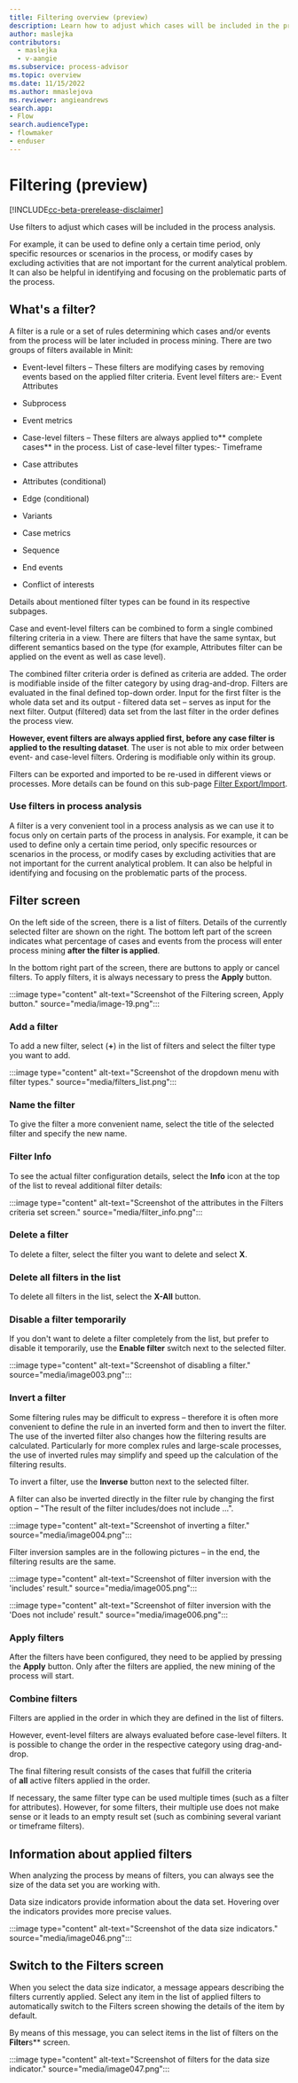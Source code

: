 ```yaml
---
title: Filtering overview (preview)
description: Learn how to adjust which cases will be included in the process analysis in the minit desktop application in process advisor.
author: maslejka
contributors:
  - maslejka
  - v-aangie
ms.subservice: process-advisor
ms.topic: overview
ms.date: 11/15/2022
ms.author: mmaslejova
ms.reviewer: angieandrews
search.app:
- Flow
search.audienceType:
- flowmaker
- enduser
---
```


# Filtering (preview)

[!INCLUDE[cc-beta-prerelease-disclaimer](../includes/cc-beta-prerelease-disclaimer.md)]

Use filters to adjust which cases will be included in the process analysis.

For example, it can be used to define only a certain time period, only specific resources or scenarios in the process, or modify cases by excluding activities that are not important for the current analytical problem. It can also be helpful in identifying and focusing on the problematic parts of the process.

## What's a filter?

A filter is a rule or a set of rules determining which cases and/or events from the process will be later included in process mining. There are two groups of filters available in Minit:

- Event-level filters – These filters are modifying cases by removing events based on the applied filter criteria. Event level filters are:- Event Attributes

- Subprocess

- Event metrics

- Case-level filters – These filters are always applied to** complete cases** in the process. List of case-level filter types:- Timeframe

- Case attributes

- Attributes (conditional)

- Edge (conditional)

- Variants

- Case metrics

- Sequence

- End events

- Conflict of interests



Details about mentioned filter types can be found in its respective subpages.

Case and event-level filters can be combined to form a single combined filtering criteria in a view. There are filters that have the same syntax, but different semantics based on the type (for example, Attributes filter can be applied on the event as well as case level).

The combined filter criteria order is defined as criteria are added. The order is modifiable inside of the filter category by using drag-and-drop. Filters are evaluated in the final defined top-down order. Input for the first filter is the whole data set and its output - filtered data set – serves as input for the next filter. Output (filtered) data set from the last filter in the order defines the process view.

**However, event filters are always applied first, before any case filter is applied to the resulting dataset**. The user is not able to mix order between event- and case-level filters. Ordering is modifiable only within its group.

Filters can be exported and imported to be re-used in different views or processes. More details can be found on this sub-page [Filter Export/Import](filters-export-import.md).

### Use filters in process analysis

A filter is a very convenient tool in a process analysis as we can use it to focus only on certain parts of the process in analysis. For example, it can be used to define only a certain time period, only specific resources or scenarios in the process, or modify cases by excluding activities that are not important for the current analytical problem. It can also be helpful in identifying and focusing on the problematic parts of the process.

## Filter screen

On the left side of the screen, there is a list of filters. Details of the currently selected filter are shown on the right. The bottom left part of the screen indicates what percentage of cases and events from the process will enter process mining **after the filter is applied**.

In the bottom right part of the screen, there are buttons to apply or cancel filters. To apply filters, it is always necessary to press the **Apply** button.

:::image type="content" alt-text="Screenshot of the Filtering screen, Apply button." source="media/image-19.png":::

### Add a filter

To add a new filter, select (**+**) in the list of filters and select the filter type you want to add.

:::image type="content" alt-text="Screenshot of the dropdown menu with filter types." source="media/filters_list.png":::

### Name the filter

To give the filter a more convenient name, select the title of the selected filter and specify the new name.

### Filter Info

To see the actual filter configuration details, select the **Info** icon at the top of the list to reveal additional filter details:

:::image type="content" alt-text="Screenshot of the attributes in the Filters criteria set screen." source="media/filter_info.png":::

### Delete a filter

To delete a filter, select the filter you want to delete and select **X**.

### Delete all filters in the list

To delete all filters in the list, select the **X-All** button.

### Disable a filter temporarily

If you don't want to delete a filter completely from the list, but prefer to disable it temporarily, use the **Enable filter** switch next to the selected filter.

:::image type="content" alt-text="Screenshot of disabling a filter." source="media/image003.png":::

### Invert a filter

Some filtering rules may be difficult to express – therefore it is often more convenient to define the rule in an inverted form and then to invert the filter. The use of the inverted filter also changes how the filtering results are calculated. Particularly for more complex rules and large-scale processes, the use of inverted rules may simplify and speed up the calculation of the filtering results.

To invert a filter, use the **Inverse** button next to the selected filter.

A filter can also be inverted directly in the filter rule by changing the first option – "The result of the filter includes/does not include ...".

:::image type="content" alt-text="Screenshot of inverting a filter." source="media/image004.png":::

Filter inversion samples are in the following pictures – in the end, the filtering results are the same.

:::image type="content" alt-text="Screenshot of filter inversion with the 'includes' result." source="media/image005.png":::

:::image type="content" alt-text="Screenshot of filter inversion with the 'Does not include' result." source="media/image006.png":::

### Apply filters

After the filters have been configured, they need to be applied by pressing the **Apply** button. Only after the filters are applied, the new mining of the process will start.

### Combine filters

Filters are applied in the order in which they are defined in the list of filters.

However, event-level filters are always evaluated before case-level filters. It is possible to change the order in the respective category using drag-and-drop.

The final filtering result consists of the cases that fulfill the criteria of **all** active filters applied in the order.

If necessary, the same filter type can be used multiple times (such as a filter for attributes). However, for some filters, their multiple use does not make sense or it leads to an empty result set (such as combining several variant or timeframe filters).

## Information about applied filters

When analyzing the process by means of filters, you can always see the size of the data set you are working with.

Data size indicators provide information about the data set. Hovering over the indicators provides more precise values.

:::image type="content" alt-text="Screenshot of the data size indicators." source="media/image046.png":::

## Switch to the Filters screen

When you select the data size indicator, a message appears describing the filters currently applied. Select any item in the list of applied filters to automatically switch to the Filters screen showing the details of the item by default.

By means of this message, you can select items in the list of filters on the **Filter**s** screen.

:::image type="content" alt-text="Screenshot of filters for the data size indicator." source="media/image047.png":::
